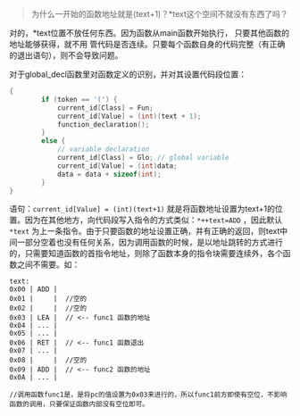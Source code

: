 > 为什么一开始的函数地址就是(text+1)？*text这个空间不就没有东西了吗？

对的，*text位置不放任何东西。因为函数从main函数开始执行， 只要其他函数的地址能够获得，就不用
管代码是否连续。只要每个函数自身的代码完整（有正确的退出语句），则不会导致问题。

对于global_decl函数里对函数定义的识别，并对其设置代码段位置：

```C++
{
		if (token == '(') {
			current_id[Class] = Fun;
			current_id[Value] = (int)(text + 1);
			function_declaration();
		}
		else {
			// variable declaration
			current_id[Class] = Glo; // global variable
			current_id[Value] = (int)data;
			data = data + sizeof(int);
		}
}
```

语句：`current_id[Value] = (int)(text+1)` 就是将函数地址设置为text+1的位置。因为在其他地方，向代码段写入指令的方式类似：`*++text=ADD` ，因此默认 `*text` 为上一条指令。由于只要函数的地址设置正确，并有正确的返回，则text中间一部分空着也没有任何关系，因为调用函数的时候，是以地址跳转的方式进行的，只需要知道函数的首指令地址，则除了函数本身的指令块需要连续外，各个函数之间不需要。如：

```
text:
0x00 | ADD |
0x01 |     |  //空的
0x02 |     |  //空的
0x03 | LEA |  // <-- func1 函数的地址
0x04 | ... |
0x05 | ... |
0x06 | RET |  // <-- func1 函数退出
0x07 | ... |
0x08 |     |  //空的
0x09 | ADD |  // <-- func2 函数的地址
0x0A | ... |

//调用函数func1是，是将pc的值设置为0x03来进行的，所以func1前方即使有空位，不影响函数的调用，只要保证函数内部没有空位即可。
```
